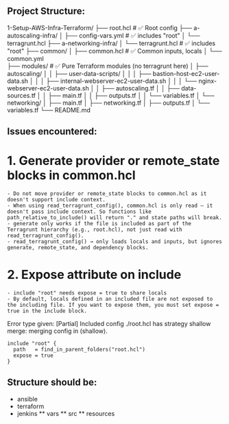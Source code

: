 ## Project Structure:

1-Setup-AWS-Infra-Terraform/
├── root.hcl                  # ✅ Root config
├── a-autoscaling-infra/
│   ├── config-vars.yml       # ✅ includes "root"
│   └── terragrunt.hcl
├── a-networking-infra/
│   └── terragrunt.hcl        # ✅ includes "root"
├── common/
│   ├── common.hcl            # ✅ Common inputs, locals
│   └── common.yml            
├── modules/                  # ✅ Pure Terraform modules (no terragrunt here)
│   ├── autoscaling/
│   │   ├── user-data-scripts/
│   │   │   ├── bastion-host-ec2-user-data.sh
│   │   │   ├── internal-webserver-ec2-user-data.sh
│   │   │   └── nginx-webserver-ec2-user-data.sh
│   │   ├── autoscaling.tf
│   │   ├── data-sources.tf
│   │   ├── main.tf
│   │   ├── outputs.tf
│   │   └── variables.tf
│   └── networking/
│       ├── main.tf
│       ├── networking.tf
│       ├── outputs.tf
│       └── variables.tf
└── README.md


## Issues encountered:

# 1. Generate provider or remote_state blocks in common.hcl
    - Do not move provider or remote_state blocks to common.hcl as it doesn't support include context.
    - When using read_terragrunt_config(), common.hcl is only read — it doesn't pass include context. So functions like path_relative_to_include() will return "." and state paths will break.
    - generate only works if the file is included as part of the Terragrunt hierarchy (e.g., root.hcl), not just read with read_terragrunt_config().
    - read_terragrunt_config() → only loads locals and inputs, but ignores generate, remote_state, and dependency blocks.

# 2. Expose attribute on include
    - include "root" needs expose = true to share locals
    - By default, locals defined in an included file are not exposed to the including file. If you want to expose them, you must set expose = true in the include block.
  Error type given:
    [Partial] Included config ./root.hcl has strategy shallow merge: merging config in (shallow).

    include "root" {
      path   = find_in_parent_folders("root.hcl")
      expose = true
    }


## Structure should be:

* ansible
* terraform
* jenkins
** vars
** src
** resources